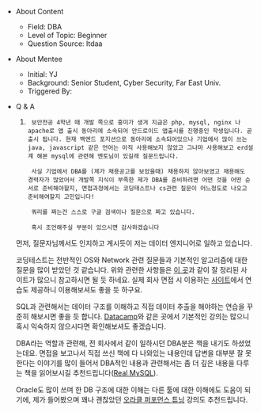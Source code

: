 - About Content
    - Field: DBA
    - Level of Topic: Beginner
    - Question Source: Itdaa

- About Mentee
    - Initial: YJ
    - Background: Senior Student, Cyber Security, Far East Univ.
    - Triggered By:

- Q & A
    1. ```
        보안전공 4학년 때 개발 쪽으로 흥미가 생겨 지금은 php, mysql, nginx 나 apache로 앱 출시 동아리에 소속되어 안드로이드 앱출시를 진행중인 학생입니다. 곧 출시 됩니다. 현재 백엔드 포지션으로 동아리에 소속되어있으나 기업에서 많이 쓰는 java, javascript 같은 언어는 아직 사용해보지 않았고 그나마 사용해보고 erd설계 해본 mysql에 관련해 멘토님이 있길래 질문드립니다.

        사실 기업에서 DBA를 (제가 채용공고를 보았을때) 채용하지 않아보였고 채용해도 경력자가 많았어서 개발쪽 지식이 부족한 제가 DBA를 준비하려면 어떤 것을 어떤 순서로 준비해야할지, 면접과정에서는 코딩태스트나 cs관련 질문이 어느정도로 나오고 준비해여할지 고민입니다!

        쿼리를 짜는건 스스로 구글 검색이나 질문으로 짜고 있습니다.

        혹시 조언해주실 부분이 있으시면 감사하겠습니다
        ```
    
    먼저, 질문자님께서도 인지하고 계시듯이 저는 데이터 엔지니어로 일하고 있습니다. 
 
    코딩테스트는 전반적인 OS와 Network 관련 질문들과 기본적인 알고리즘에 대한 질문을 많이 받았던 것 같습니다. 위와 관련한 사항들은 [이 곳](https://github.com/kim6394/tech-interview-for-developer)과 같이 잘 정리된 사이트가 많으니 참고하시면 될 듯 하네요. 실제 회사 면접 시 이용하는 [사이트](https://programmers.co.kr/skill_checks)에서 연습도 제공하니 이용해보셔도 좋을 듯 하구요.

    SQL과 관련해서는 데이터 구조를 이해하고 직접 데이터 추출을 해야하는 연습을 꾸준히 해보시면 좋을 듯 합니다. [Datacamp](https://www.datacamp.com/courses/tech:sql)와 같은 곳에서 기본적인 강의는 많으니 혹시 익숙하지 않으시다면 확인해보셔도 좋겠습니다.

    DBA라는 역할과 관련해, 전 회사에서 같이 일하시던 DBA분은 책을 내기도 하셨었는데요. 면접을 보고나서 직접 쓰신 책에 다 나와있는 내용인데 답변을 대부분 잘 못한다는 이야기를 많이 들어서 DBA적인 내용과 관련해서는 좀 더 깊은 내용을 다루는 책을 읽어보시길 추천드립니다([Real MySQL](https://book.naver.com/bookdb/book_detail.nhn?bid=6886962)).

    Oracle도 많이 쓰며 한 DB 구조에 대한 이해는 다른 툴에 대한 이해에도 도움이 되기에, 제가 들어봤으며 꽤나 괜찮았던 [오라클 퍼포먼스 튜닝](https://www.udemy.com/course/sql-performance-tuning-masterclass/) 강의도 추천드립니다.